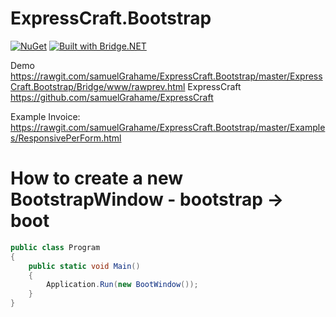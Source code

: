 # ExpressCraft.Bootstrap

[![NuGet](https://img.shields.io/nuget/v/ExpressCraft.Bootstrap.svg)](https://www.nuget.org/packages/ExpressCraft.Bootstrap) [![Built with Bridge.NET](https://img.shields.io/badge/built%20with-Bridge.NET-blue.svg)](http://bridge.net/)

Demo https://rawgit.com/samuelGrahame/ExpressCraft.Bootstrap/master/ExpressCraft.Bootstrap/Bridge/www/rawprev.html
ExpressCraft https://github.com/samuelGrahame/ExpressCraft

Example Invoice: https://rawgit.com/samuelGrahame/ExpressCraft.Bootstrap/master/Examples/ResponsivePerForm.html

# How to create a new BootstrapWindow - bootstrap -> boot

```csharp
public class Program
{
	public static void Main()
	{
		Application.Run(new BootWindow());
	}
}
```
